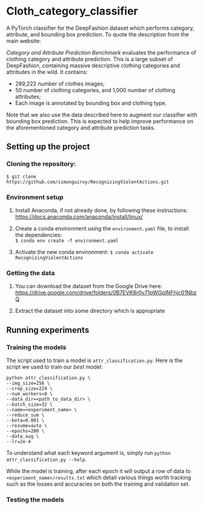 # Cloth_category_classifier

A PyTorch classifier for the DeepFashion dataset which performs category, attribute, and bounding box prediction. To quote the description from the main website:

*Category and Attribute Prediction Benchmark* evaluates the performance of clothing category and attribute prediction. This is a large subset of DeepFashion, containing massive descriptive clothing categories and attributes in the wild. It contains:
- 289,222 number of clothes images;
- 50 number of clothing categories, and 1,000 number of clothing attributes;
- Each image is annotated by bounding box and clothing type.

Note that we also use the data described here to augment our classifier with bounding box prediction. This is expected to help improve performance on the aforementioned category and attribute prediction tasks.

## Setting up the project

### Cloning the repository:
`$ git clone https://github.com/simonguiroy/RecognizingViolentActions.git`

### Environment setup

1. Install Anaconda, if not already done, by following these instructions:
https://docs.anaconda.com/anaconda/install/linux/  

2. Create a conda environment using the `environment.yaml` file, to install the dependencies:  
`$ conda env create -f environment.yaml`

3. Activate the new conda environment:
`$ conda activate RecognizingViolentActions`

### Getting the data

1. You can download the dataset from the Google Drive here:
https://drive.google.com/drive/folders/0B7EVK8r0v71pWGplNFhjc01NbzQ

2. Extract the dataset into some directory which is appropriate

## Running experiments

### Training the models

The script used to train a model is `attr_classification.py`. Here is the script we used to train our *best* model:

```
python attr_classification.py \
--img_size=256 \
--crop_size=224 \
--num_workers=8 \
--data_dir=<path_to_data_dir> \
--batch_size=32 \
--name=<experiment_name> \
--reduce_sum \
--beta=0.001 \
--resume=auto \
--epochs=200 \
--data_aug \
--lr=2e-4
```

To understand what each keyword argument is, simply run `python attr_classification.py --help`.

While the model is training, after each epoch it will output a row of data to `<experiment_name>/results.txt` which detail various things worth tracking such as the losses and accuracies on both the training and validation set.

### Testing the models
